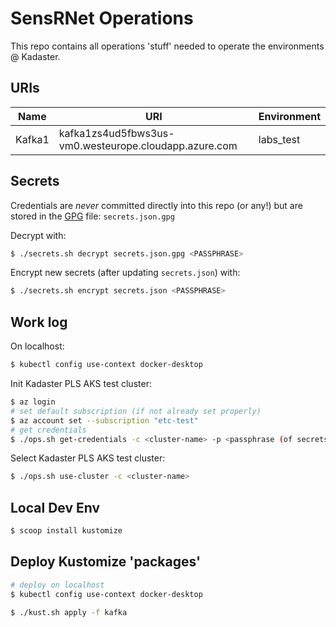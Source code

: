 # SensRNet Operations

This repo contains all operations 'stuff' needed to operate the environments @ Kadaster.

## URIs

| Name   | URI                                                    | Environment |
|--------|--------------------------------------------------------|-------------|
| Kafka1 | kafka1zs4ud5fbws3us-vm0.westeurope.cloudapp.azure.com | labs_test   |



## Secrets

Credentials are _never_ committed directly into this repo (or any!) but are stored in the [GPG](https://www.if-not-true-then-false.com/2010/linux-encrypt-files-decrypt-files-gpg-interactive-non-interactive/) file: `secrets.json.gpg`

Decrypt with:

```bash
$ ./secrets.sh decrypt secrets.json.gpg <PASSPHRASE>
```

Encrypt new secrets (after updating `secrets.json`) with:

```bash
$ ./secrets.sh encrypt secrets.json <PASSPHRASE>
```

## Work log

On localhost:

```bash
$ kubectl config use-context docker-desktop
```

Init Kadaster PLS AKS test cluster:

```bash
$ az login
# set default subscription (if not already set properly)
$ az account set --subscription "etc-test"
# get credentials
$ ./ops.sh get-credentials -c <cluster-name> -p <passphrase (of secrets.json.gpg)>
```

Select Kadaster PLS AKS test cluster:

```bash
$ ./ops.sh use-cluster -c <cluster-name>
```

## Local Dev Env

```bash
$ scoop install kustomize
```

## Deploy Kustomize 'packages'

```bash
# deploy on localhost
$ kubectl config use-context docker-desktop

$ ./kust.sh apply -f kafka
```
